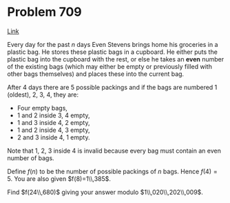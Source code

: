 # Problem 709

[Link](https://projecteuler.net/problem=709)

Every day for the past $n$ days Even Stevens brings home his groceries in a plastic bag. He stores these plastic bags in a cupboard. He either puts the plastic bag into the cupboard with the rest, or else he takes an **even** number of the existing bags (which may either be empty or previously filled with other bags themselves) and places these into the current bag.

After 4 days there are 5 possible packings and if the bags are numbered 1 (oldest), 2, 3, 4, they are:

*   Four empty bags,
*   1 and 2 inside 3, 4 empty,
*   1 and 3 inside 4, 2 empty,
*   1 and 2 inside 4, 3 empty,
*   2 and 3 inside 4, 1 empty.

Note that 1, 2, 3 inside 4 is invalid because every bag must contain an even number of bags.

Define $f(n)$ to be the number of possible packings of $n$ bags. Hence $f(4)=5$. You are also given $f(8)=1\\,385$.

Find $f(24\\,680)$ giving your answer modulo $1\\,020\\,202\\,009$.
